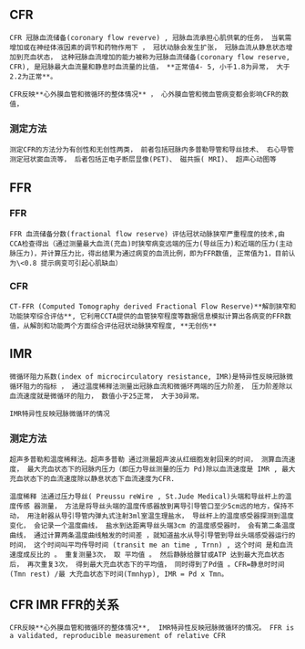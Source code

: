 ## CFR
	CFR 冠脉血流储备(coronary flow reverve) , 冠脉血流承担心肌供氧的任务， 当氧需增加或在神经体液因素的调节和药物作用下 ， 冠状动脉会发生扩张， 冠脉血流从静息状态增加到充血状态， 这种冠脉血流增加的能力被称为冠脉血流储备(coronary flow reserve, CFR), 是冠脉最大血流量和静息时血流量的比值， **正常值4- 5, 小千1.8为异常， 大于2.2为正常**。

	CFR反映**心外膜血管和微循环的整体情况** ， 心外膜血管和微血管病变都会影响CFR的数值，


### 测定方法
	测定CFR的方法分为有创性和无创性两类， 前者包括冠脉内多普勒导管和导丝技术、 右心导管测定冠状窦血流等， 后者包括正电子断层显像(PET)、 磁共振( MRI)、 超声心动图等

## FFR
### FFR
	FFR 血流储备分数(fractional flow reserve) 评估冠状动脉狭窄严重程度的技术,由CCA检查得出（通过测量最大血流(充血)时狭窄病变远端的压力(导丝压力)和近端的压力(主动脉压力)，并计算压力比，得出结果为通过病变的血流比例，即为FFR数值, 正常值为1，目前认为\<0.8 提示病变可引起心肌缺血） 
### CFR

	CT-FFR (Computed Tomography derived Fractional Flow Reserve)**解剖狭窄和功能狭窄综合评估**, 它利用CCTA提供的血管狭窄程度等数据信息模拟计算出各病变的FFR数值，从解剖和功能两个方面综合评估冠状动脉狭窄程度, **无创伤**
## IMR
	微循环阻力系数(index of microcirculatory resistance, IMR)是特异性反映冠脉微循环阻力的指标 ， 通过温度稀释法测量出冠脉血流和微循环两端的压力阶差， 压力阶差除以血流速度就是微循环的阻力， 数值小于25正常， 大于30异常。

	IMR特异性反映冠脉微循环的情况

### 测定方法
	超声多普勒和温度稀释法。超声多普勒 通过测量超声波从红细胞发射回来的时间， 测算血流速度， 最大充血状态下的冠脉内压力（即压力导丝测量的压力 Pd)除以血流速度是 IMR , 最大充血状态下的血流速度除以静息状态下血流速度为CFR.

	温度稀释 法通过压力导丝( Preussu reWire , St.Jude Medical)头端和导丝杆上的温度传感 器测量， 方法是将导丝头端的温度传感器放到离导引导管口至少5cm远的地方，保持不动， 用注射器从导引导管内弹丸式注射3ml室温生理盐水， 导丝杆上的温度感受器探测到温度变化， 会记录一个温度曲线， 盐水到达距离导丝头端3cm 的温度感受器时， 会有第二条温度曲线， 通过计算两条温度曲线触发的时间差 ，就知道盐水从导引导管到导丝头端感受器运行的时间， 这个时间叫平均传导时间 (transit me an time , Trnn) , 这个时间 是和血流速度成反比的 。 重复测量3次， 取 平均值 。 然后静脉给腺甘或ATP 达到最大充血状态后， 再次重复3次， 得到最大充血状态下的平均值， 同时得到了Pd值 。CFR=静息时时间(Tmn rest) /最 大充血状态下时间(Tmnhyp), IMR = Pd x Tmn。


## CFR IMR FFR的关系
	CFR反映**心外膜血管和微循环的整体情况**,  IMR特异性反映冠脉微循环的情况。 FFR is a validated, reproducible measurement of relative CFR